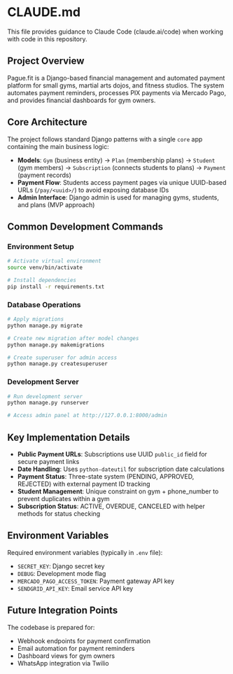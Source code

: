 # CLAUDE.md

This file provides guidance to Claude Code (claude.ai/code) when working with code in this repository.

## Project Overview

Pague.fit is a Django-based financial management and automated payment platform for small gyms, martial arts dojos, and fitness studios. The system automates payment reminders, processes PIX payments via Mercado Pago, and provides financial dashboards for gym owners.

## Core Architecture

The project follows standard Django patterns with a single `core` app containing the main business logic:

- **Models**: `Gym` (business entity) → `Plan` (membership plans) → `Student` (gym members) → `Subscription` (connects students to plans) → `Payment` (payment records)
- **Payment Flow**: Students access payment pages via unique UUID-based URLs (`/pay/<uuid>/`) to avoid exposing database IDs
- **Admin Interface**: Django admin is used for managing gyms, students, and plans (MVP approach)

## Common Development Commands

### Environment Setup
```bash
# Activate virtual environment
source venv/bin/activate

# Install dependencies
pip install -r requirements.txt
```

### Database Operations
```bash
# Apply migrations
python manage.py migrate

# Create new migration after model changes
python manage.py makemigrations

# Create superuser for admin access
python manage.py createsuperuser
```

### Development Server
```bash
# Run development server
python manage.py runserver

# Access admin panel at http://127.0.0.1:8000/admin
```

## Key Implementation Details

- **Public Payment URLs**: Subscriptions use UUID `public_id` field for secure payment links
- **Date Handling**: Uses `python-dateutil` for subscription date calculations
- **Payment Status**: Three-state system (PENDING, APPROVED, REJECTED) with external payment ID tracking
- **Student Management**: Unique constraint on gym + phone_number to prevent duplicates within a gym
- **Subscription Status**: ACTIVE, OVERDUE, CANCELED with helper methods for status checking

## Environment Variables

Required environment variables (typically in `.env` file):
- `SECRET_KEY`: Django secret key
- `DEBUG`: Development mode flag
- `MERCADO_PAGO_ACCESS_TOKEN`: Payment gateway API key
- `SENDGRID_API_KEY`: Email service API key

## Future Integration Points

The codebase is prepared for:
- Webhook endpoints for payment confirmation
- Email automation for payment reminders
- Dashboard views for gym owners
- WhatsApp integration via Twilio